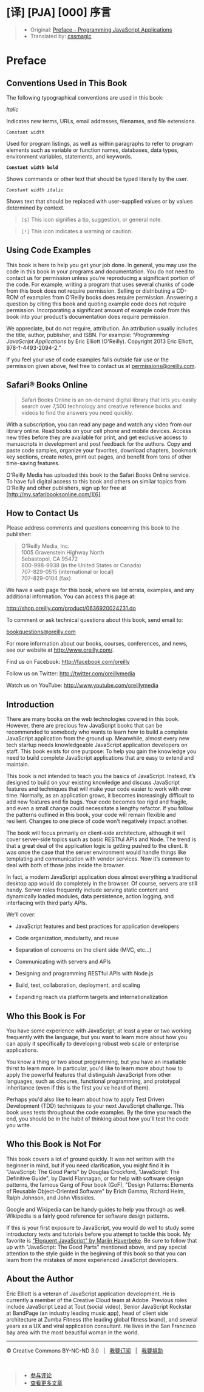 # [译] [PJA] [000] 序言

> * Original: [Preface - Programming JavaScript Applications](http://chimera.labs.oreilly.com/books/1234000000262/pr01.html)
> * Translated by: [cssmagic](https://github.com/cssmagic)

# Preface

## Conventions Used in This Book

The following typographical conventions are used in this book:

_Italic_

Indicates new terms, URLs, email addresses, filenames, and file extensions.

`Constant width`

Used for program listings, as well as within paragraphs to refer to program elements such as variable or function names, databases, data types, environment variables, statements, and keywords.

**`Constant width bold`**

Shows commands or other text that should be typed literally by the user.

_`Constant width italic`_

Shows text that should be replaced with user-supplied values or by values determined by context.

> `[$]` This icon signifies a tip, suggestion, or general note.

> `[!]` This icon indicates a warning or caution.

## Using Code Examples

This book is here to help you get your job done. In general, you may use the code in this book in your programs and documentation. You do not need to contact us for permission unless you’re reproducing a significant portion of the code. For example, writing a program that uses several chunks of code from this book does not require permission. Selling or distributing a CD-ROM of examples from O'Reilly books does require permission. Answering a question by citing this book and quoting example code does not require permission. Incorporating a significant amount of example code from this book into your product’s documentation does require permission.

We appreciate, but do not require, attribution. An attribution usually includes the title, author, publisher, and ISBN. For example: “_Programming JavaScript Applications_ by Eric Elliott (O'Reilly). Copyright 2013 Eric Elliott, 978-1-4493-2094-2.”

If you feel your use of code examples falls outside fair use or the permission given above, feel free to contact us at <permissions@oreilly.com>.

## Safari&reg; Books Online

> Safari Books Online is an on-demand digital library that lets you easily search over 7,500 technology and creative reference books and videos to find the answers you need quickly.

With a subscription, you can read any page and watch any video from our library online. Read books on your cell phone and mobile devices. Access new titles before they are available for print, and get exclusive access to manuscripts in development and post feedback for the authors. Copy and paste code samples, organize your favorites, download chapters, bookmark key sections, create notes, print out pages, and benefit from tons of other time-saving features.

O'Reilly Media has uploaded this book to the Safari Books Online service. To have full digital access to this book and others on similar topics from O'Reilly and other publishers, sign up for free at [http://my.safaribooksonline.com/][6].

## How to Contact Us

Please address comments and questions concerning this book to the publisher:

> O'Reilly Media, Inc.  
> 1005 Gravenstein Highway North  
> Sebastopol, CA 95472  
> 800-998-9938 (in the United States or Canada)  
> 707-829-0515 (international or local)  
> 707-829-0104 (fax)

We have a web page for this book, where we list errata, examples, and any additional information. You can access this page at:

<http://shop.oreilly.com/product/0636920024231.do>

To comment or ask technical questions about this book, send email to:

<bookquestions@oreilly.com>

For more information about our books, courses, conferences, and news, see our website at <http://www.oreilly.com/>.

Find us on Facebook: <http://facebook.com/oreilly>

Follow us on Twitter: <http://twitter.com/oreillymedia>

Watch us on YouTube: <http://www.youtube.com/oreillymedia>

## Introduction

There are many books on the web technologies covered in this book. However, there are precious few JavaScript books that can be recommended to somebody who wants to learn how to build a complete JavaScript application from the ground up. Meanwhile, almost every new tech startup needs knowledgeable JavaScript application developers on staff. This book exists for one purpose: To help you gain the knowledge you need to build complete JavaScript applications that are easy to extend and maintain.

This book is not intended to teach you the basics of JavaScript. Instead, it’s designed to build on your existing knowledge and discuss JavaScript features and techniques that will make your code easier to work with over time. Normally, as an application grows, it becomes increasingly difficult to add new features and fix bugs. Your code becomes too rigid and fragile, and even a small change could necessitate a lengthy refactor. If you follow the patterns outlined in this book, your code will remain flexible and resilient. Changes to one piece of code won't negatively impact another.

The book will focus primarily on client-side architecture, although it will cover server-side topics such as basic RESTful APIs and Node. The trend is that a great deal of the application logic is getting pushed to the client. It was once the case that the server environment would handle things like templating and communication with vendor services. Now it’s common to deal with both of those jobs inside the browser.

In fact, a modern JavaScript application does almost everything a traditional desktop app would do completely in the browser. Of course, servers are still handy. Server roles frequently include serving static content and dynamically loaded modules, data persistence, action logging, and interfacing with third party APIs.

We'll cover:

  * JavaScript features and best practices for application developers

  * Code organization, modularity, and reuse

  * Separation of concerns on the client side (MVC, etc...)

  * Communicating with servers and APIs

  * Designing and programming RESTful APIs with Node.js

  * Build, test, collaboration, deployment, and scaling

  * Expanding reach via platform targets and internationalization

## Who this Book is For

You have some experience with JavaScript; at least a year or two working frequently with the language, but you want to learn more about how you can apply it specifically to developing robust web scale or enterprise applications.

You know a thing or two about programming, but you have an insatiable thirst to learn more. In particular, you'd like to learn more about how to apply the powerful features that distinguish JavaScript from other languages, such as closures, functional programming, and prototypal inheritance (even if this is the first you've heard of them).

Perhaps you'd also like to learn about how to apply Test Driven Development (TDD) techniques to your next JavaScript challenge. This book uses tests throughout the code examples. By the time you reach the end, you should be in the habit of thinking about how you'll test the code you write.

## Who this Book is Not For

This book covers a lot of ground quickly. It was not written with the beginner in mind, but if you need clarification, you might find it in "JavaScript: The Good Parts" by Douglas Crockford, "JavaScript: The Definitive Guide", by David Flannagan, or for help with software design patterns, the famous Gang of Four book (GoF), "Design Patterns: Elements of Reusable Object-Oriented Software" by Erich Gamma, Richard Helm, Ralph Johnson, and John Vlissides.

Google and Wikipedia can be handy guides to help you through as well. Wikipedia is a fairly good reference for software design patterns.

If this is your first exposure to JavaScript, you would do well to study some introductory texts and tutorials before you attempt to tackle this book. My favorite is ["Eloquent JavaScript" by Marijn Haverbeke][8]. Be sure to follow that up with "JavaScript: The Good Parts" mentioned above, and pay special attention to the style guide in the beginning of this book so that you can learn from the mistakes of more experienced JavaScript developers.

## About the Author

Eric Elliott is a veteran of JavaScript application development. He is currently a member of the Creative Cloud team at Adobe. Previous roles include JavaScript Lead at Tout (social video), Senior JavaScript Rockstar at BandPage (an industry leading music app), head of client side architecture at Zumba Fitness (the leading global fitness brand), and several years as a UX and viral application consultant. He lives in the San Francisco bay area with the most beautiful woman in the world.

[6]: http://my.safaribooksonline.com/?portal=oreilly
[8]: http://eloquentjavascript.net/

***

&copy; Creative Commons BY-NC-ND 3.0 &nbsp; | &nbsp; [我要订阅](http://www.cssmagic.net/blog/subscribe) &nbsp; | &nbsp; [我要捐助](http://www.cssmagic.net/blog/donate)

&nbsp;
> * [参与评论](https://github.com/cssmagic/blog/issues/XXXXXXXXXX)
> * [查看更多文章](https://github.com/cssmagic/blog/issues?state=open)
